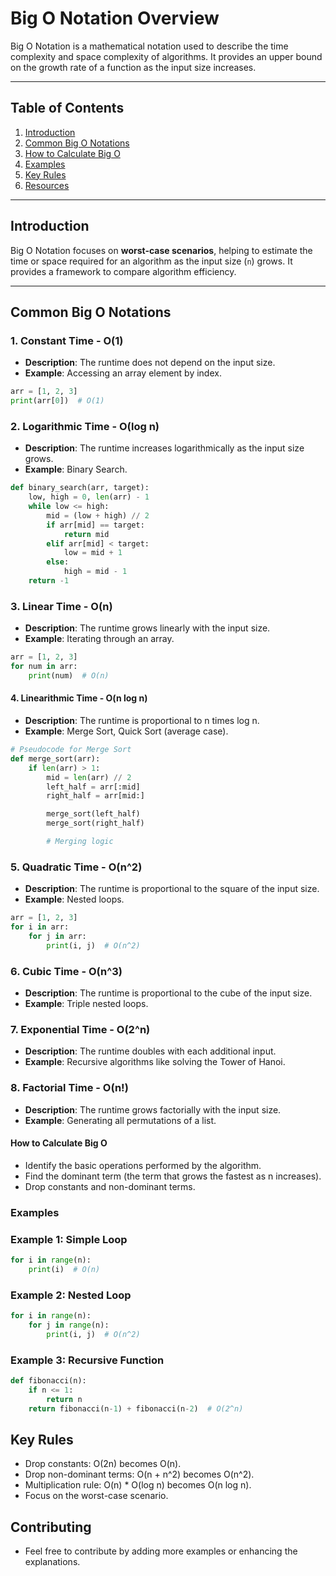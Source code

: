 # Big O Notation Overview

Big O Notation is a mathematical notation used to describe the time complexity and space complexity of algorithms. It provides an upper bound on the growth rate of a function as the input size increases.

---

## Table of Contents
1. [Introduction](#introduction)
2. [Common Big O Notations](#common-big-o-notations)
3. [How to Calculate Big O](#how-to-calculate-big-o)
4. [Examples](#examples)
5. [Key Rules](#key-rules)
6. [Resources](#resources)

---

## Introduction

Big O Notation focuses on **worst-case scenarios**, helping to estimate the time or space required for an algorithm as the input size (`n`) grows. It provides a framework to compare algorithm efficiency.

---

## Common Big O Notations

### 1. Constant Time - O(1)
- **Description**: The runtime does not depend on the input size.
- **Example**: Accessing an array element by index.
```python
arr = [1, 2, 3]
print(arr[0])  # O(1)
```

### 2. Logarithmic Time - O(log n)
- **Description**: The runtime increases logarithmically as the input size grows.
- **Example**: Binary Search.
```python
def binary_search(arr, target):
    low, high = 0, len(arr) - 1
    while low <= high:
        mid = (low + high) // 2
        if arr[mid] == target:
            return mid
        elif arr[mid] < target:
            low = mid + 1
        else:
            high = mid - 1
    return -1
```

### 3. Linear Time - O(n)
- **Description**: The runtime grows linearly with the input size.
- **Example**: Iterating through an array.
```python
arr = [1, 2, 3]
for num in arr:
    print(num)  # O(n)
```

#### 4. Linearithmic Time - O(n log n)
- **Description**: The runtime is proportional to n times log n.
- **Example**: Merge Sort, Quick Sort (average case).
```python
# Pseudocode for Merge Sort
def merge_sort(arr):
    if len(arr) > 1:
        mid = len(arr) // 2
        left_half = arr[:mid]
        right_half = arr[mid:]

        merge_sort(left_half)
        merge_sort(right_half)

        # Merging logic
```

### 5. Quadratic Time - O(n^2)
- **Description**: The runtime is proportional to the square of the input size.
- **Example**: Nested loops.
```python
arr = [1, 2, 3]
for i in arr:
    for j in arr:
        print(i, j)  # O(n^2)
```

### 6. Cubic Time - O(n^3)
- **Description**: The runtime is proportional to the cube of the input size.
- **Example**: Triple nested loops.

### 7. Exponential Time - O(2^n)
- **Description**: The runtime doubles with each additional input.
- **Example**: Recursive algorithms like solving the Tower of Hanoi.

### 8. Factorial Time - O(n!)
- **Description**: The runtime grows factorially with the input size.
- **Example**: Generating all permutations of a list.

#### How to Calculate Big O
- Identify the basic operations performed by the algorithm.
- Find the dominant term (the term that grows the fastest as n increases).
- Drop constants and non-dominant terms.

### Examples
### Example 1: Simple Loop
```python
for i in range(n):
    print(i)  # O(n)
```
### Example 2: Nested Loop
```python
for i in range(n):
    for j in range(n):
        print(i, j)  # O(n^2)
```
### Example 3: Recursive Function
```python
def fibonacci(n):
    if n <= 1:
        return n
    return fibonacci(n-1) + fibonacci(n-2)  # O(2^n)
```

## Key Rules
- Drop constants: O(2n) becomes O(n).
- Drop non-dominant terms: O(n + n^2) becomes O(n^2).
- Multiplication rule: O(n) * O(log n) becomes O(n log n).
- Focus on the worst-case scenario.

## Contributing
- Feel free to contribute by adding more examples or enhancing the explanations.

